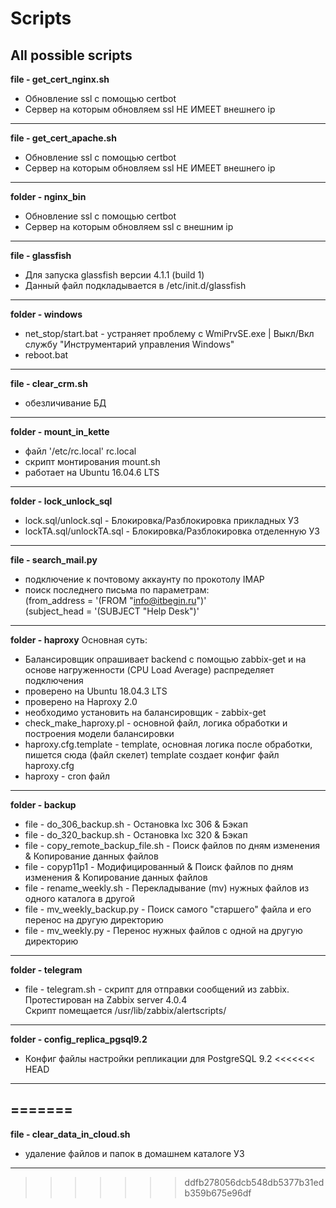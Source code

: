 # Scripts
All possible scripts
---
**file - get_cert_nginx.sh**
- Обновление ssl с помощью certbot
- Сервер на которым обновляем ssl НЕ ИМЕЕТ внешнего ip
---
**file - get_cert_apache.sh**
- Обновление ssl с помощью certbot
- Сервер на которым обновляем ssl НЕ ИМЕЕТ внешнего ip
---
**folder - nginx_bin**
- Обновление ssl с помощью certbot
- Сервер на которым обновляем ssl с внешним ip
---
**file - glassfish**
- Для запуска glassfish версии 4.1.1  (build 1)
- Данный файл подкладывается в /etc/init.d/glassfish 
---
**folder - windows**
- net_stop/start.bat - устраняет проблему с WmiPrvSE.exe | Выкл/Вкл службу "Инструментарий управления Windows"
- reboot.bat
---
**file - clear_crm.sh**
- обезличивание БД 
---
**folder - mount_in_kette**
- файл '/etc/rc.local' rc.local
- скрипт монтирования mount.sh 
- работает на Ubuntu 16.04.6 LTS 
----
**folder - lock_unlock_sql**
- lock.sql/unlock.sql - Блокировка/Разблокировка прикладных УЗ
- lockTA.sql/unlockTA.sql - Блокировка/Разблокировка отделенную УЗ
----
**file - search_mail.py**
- подключение к почтовому аккаунту по прокотолу IMAP
- поиск последнего письма по параметрам: \
(from_address = '(FROM "info@itbegin.ru")' \
(subject_head = '(SUBJECT "Help Desk")'
----
**folder - haproxy**
Основная суть:
- Балансировщик опрашивает backend с помощью zabbix-get и на основе нагруженности (CPU Load Average) распределяет подключения 
- проверено на Ubuntu 18.04.3 LTS
- проверено на Haproxy 2.0 
- необходимо установить на балансировщик - zabbix-get
- check_make_haproxy.pl - основной файл, логика обработки и построения модели балансировки  
- haproxy.cfg.template - template, основная логика после обработки, пишется сюда (файл скелет)
    template создает конфиг файл haproxy.cfg
- haproxy - cron файл 
----
**folder - backup**
 - file - do_306_backup.sh - Остановка lxc 306 & Бэкап
 - file - do_320_backup.sh - Остановка lxc 320 & Бэкап
 - file - copy_remote_backup_file.sh - Поиск файлов по дням изменения & Копирование данных файлов
 - file - copyp11p1 - Модифицированный & Поиск файлов по дням изменения & Копирование данных файлов
 - file - rename_weekly.sh - Перекладывание (mv) нужных файлов из одного каталога в другой
 - file - mv_weekly_backup.py - Поиск самого "старшего" файла и его перенос на другую директорию
 - file - mv_weekly.py - Перенос нужных файлов с одной на другую директорию
 ----
**folder - telegram**
 - file - telegram.sh - скрипт для отправки сообщений из zabbix. \
    Протестирован на Zabbix server 4.0.4 \
    Скрипт помещается /usr/lib/zabbix/alertscripts/ 
----
**folder - config_replica_pgsql9.2**
 - Конфиг файлы настройки репликации для PostgreSQL 9.2
<<<<<<< HEAD
 ----
=======
----
**file - clear_data_in_cloud.sh**
- удаление файлов и папок в домашнем каталоге УЗ 
---
>>>>>>> ddfb278056dcb548db5377b31edb359b675e96df
